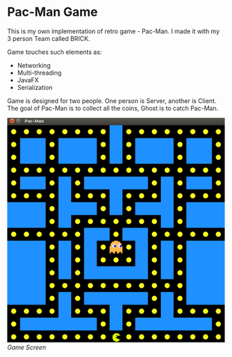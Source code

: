 # Pac-Man Game

This is my own implementation of retro game - Pac-Man. I made it with my 3 person Team called BRICK.

Game touches such elements as:
* Networking
* Multi-threading
* JavaFX
* Serialization

Game is designed for two people. One person is Server, another is Client.  
The goal of Pac-Man is to collect all the coins, Ghost is to catch Pac-Man.  

![Alt text](pac-man.jpg?raw=true "Main Window")  
*Game Screen*

